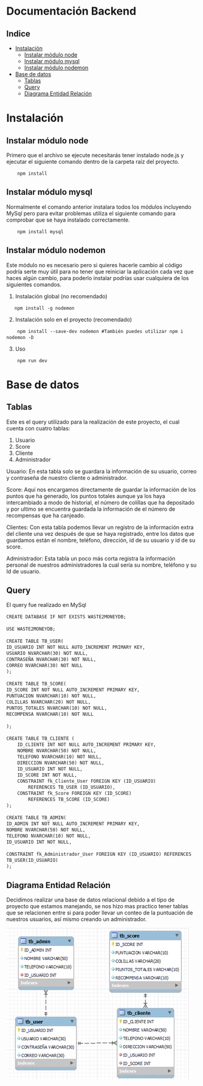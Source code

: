 <h1>Documentación Backend</h1>

<h2>Indice</h2>

- [Instalación](#instalación)
  - [Instalar módulo node](#instalar-módulo-node)
  - [Instalar módulo mysql](#instalar-módulo-mysql)
  - [Instalar módulo nodemon](#instalar-módulo-nodemon)
- [Base de datos](#base-de-datos)
  - [Tablas](#tablas)
  - [Query](#query)
  - [Diagrama Entidad Relación](#diagrama-entidad-relación)

# Instalación
## Instalar módulo node

Primero que el archivo se ejecute necesitarás tener instalado node.js y ejecutar el siguiente comando dentro de la carpeta raíz del proyecto.

```
    npm install
```

## Instalar módulo mysql

Normalmente el comando anterior instalara todos los módulos incluyendo MySql pero para evitar problemas utiliza el siguiente comando para comprobar que se haya instalado correctamente.

```
    npm install mysql
```

## Instalar módulo nodemon

Este módulo no es necesario pero si quieres hacerle cambio al código podría serte muy útil para no tener que reiniciar la aplicación cada vez que haces algún cambio, para poderlo instalar podrías usar cualquiera de los siguientes comandos.

1. Instalación global (no recomendado)

 ```
    npm install -g nodemon
 ```

2. Instalación solo en el proyecto (recomendado)

```
    npm install --save-dev nodemon #También puedes utilizar npm i nodemon -D
```

3. Uso

```
    npm run dev
```

# Base de datos
## Tablas

Este es el query utilizado para la realización de este proyecto, el cual cuenta con cuatro tablas:

1. Usuario
2. Score
3. Cliente
4. Administrador

Usuario: En esta tabla solo se guardara la información de su usuario, correo y contraseña de nuestro cliente o administrador.

Score: Aquí nos encargamos directamente de guardar la información de los puntos que ha generado, los puntos totales aunque ya los haya intercambiado a modo de historial, el número de colillas que ha depositado y por ultimo se encuentra guardada la información de el número de recompensas que ha canjeado.

Clientes: Con esta tabla podemos llevar un registro de la información extra del cliente una vez después de que se haya registrado, entre los datos que guardamos están el nombre, teléfono, dirección, id de su usuario y id de su score.

Administrador: Esta tabla un poco más corta registra la información personal de nuestros administradores la cual sería su nombre, teléfono y su Id de usuario.

## Query

El query fue realizado en MySql

```
CREATE DATABASE IF NOT EXISTS WASTE2MONEYDB;

USE WASTE2MONEYDB;

CREATE TABLE TB_USER(
ID_USUARIO INT NOT NULL AUTO_INCREMENT PRIMARY KEY,
USUARIO NVARCHAR(30) NOT NULL,
CONTRASEÑA NVARCHAR(30) NOT NULL,
CORREO NVARCHAR(30) NOT NULL
);

CREATE TABLE TB_SCORE(
ID_SCORE INT NOT NULL AUTO_INCREMENT PRIMARY KEY,
PUNTUACION NVARCHAR(10) NOT NULL,
COLILLAS NVARCHAR(20) NOT NULL,
PUNTOS_TOTALES NVARCHAR(10) NOT NULL,
RECOMPENSA NVARCHAR(10) NOT NULL

);

CREATE TABLE TB_CLIENTE (
    ID_CLIENTE INT NOT NULL AUTO_INCREMENT PRIMARY KEY,
    NOMBRE NVARCHAR(50) NOT NULL,
    TELEFONO NVARCHAR(10) NOT NULL,
    DIRECCION NVARCHAR(50) NOT NULL,
    ID_USUARIO INT NOT NULL,
    ID_SCORE INT NOT NULL,
    CONSTRAINT fk_Cliente_User FOREIGN KEY (ID_USUARIO)
        REFERENCES TB_USER (ID_USUARIO),
    CONSTRAINT fk_Score FOREIGN KEY (ID_SCORE)
        REFERENCES TB_SCORE (ID_SCORE)
);

CREATE TABLE TB_ADMIN(
ID_ADMIN INT NOT NULL AUTO_INCREMENT PRIMARY KEY,
NOMBRE NVARCHAR(50) NOT NULL,
TELEFONO NVARCHAR(10) NOT NULL,
ID_USUARIO INT NOT NULL,

CONSTRAINT fk_Administrador_User FOREIGN KEY (ID_USUARIO) REFERENCES TB_USER(ID_USUARIO)
);
```
## Diagrama Entidad Relación
Decidimos realizar una base de datos relacional debido a el tipo de proyecto que estamos manejando, se nos hizo mas practico tener tablas que se relacionen entre si para poder llevar un conteo de la puntuación de nuestros usuarios, así mismo creando un administrador.

![Diagrama](./img/DiagramaER.png)